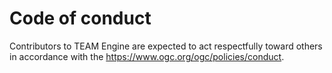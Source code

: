 # Code of conduct

Contributors to TEAM Engine are expected to act respectfully toward others in accordance with the https://www.ogc.org/ogc/policies/conduct.
